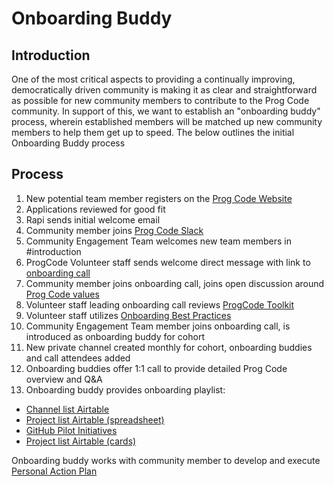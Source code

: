 # Onboarding Buddy
## Introduction

One of the most critical aspects to providing a continually improving, democratically driven community is making it as clear and straightforward as possible for new community members to contribute to the Prog Code community. In support of this, we want to establish an "onboarding buddy" process, wherein established members will be matched up new community members to help them get up to speed. The below outlines the initial Onboarding Buddy process

## Process

1. New potential team member registers on the [Prog Code Website](https://www.progcode.co/)
2. Applications reviewed for good fit
3. Rapi sends initial welcome email
4. Community member joins [Prog Code Slack](progcode.slack.com/)
6. Community Engagement Team welcomes new team members in #introduction
7. ProgCode Volunteer staff sends welcome direct message with link to [onboarding call](http://bit.ly/2lrVpqr)
8. Community member joins onboarding call, joins open discussion around [Prog Code values](https://medium.com/@joepbreslin/grassroots-tech-8676739a5960)
9. Volunteer staff leading onboarding call reviews [ProgCode Toolkit](toolkit.progcode.org/)
9. Volunteer staff utilizes [Onboarding Best Practices](https://docs.google.com/document/d/1E_qrY2a3BaBvNqiK6tCri87PqCrC-xdwAg1DO0dx_D0/edit?usp=sharing)
10. Community Engagement Team member joins onboarding call, is introduced as onboarding buddy for cohort
11. New private channel created monthly for cohort, onboarding buddies and call attendees added
12. Onboarding buddies offer 1:1 call to provide detailed Prog Code overview and Q&A
13. Onboarding buddy provides onboarding playlist: 

* [Channel list Airtable](https://airtable.com/shruhGsBZDvAZ2YMm)
* [Project list Airtable (spreadsheet)](https://airtable.com/shrCBvIfOadeSVRt5)
* [GitHub Pilot Initiatives](https://github.com/ProgressiveCoders/functions/projects/1)
* [Project list Airtable (cards)](https://airtable.com/shrlkqLhwWR9CGXMv)

Onboarding buddy works with community member to develop and execute [Personal Action Plan](https://docs.google.com/document/d/1lN9LYlb975RUalJaT7HRUAdBjGnNc2WSkQMj9p_gPic/edit)